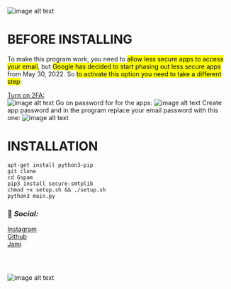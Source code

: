 
![image alt text](https://i.ibb.co/4p0r8pw/Untitled.png)

# BEFORE INSTALLING
To make this program work, you need to <mark>allow less secure apps to access your email</mark>, but <mark>Google has decided to start phasing out less secure apps</mark> from May 30, 2022. So <mark>to activate this option you need to take a different step</mark>:

[Turn on 2FA:<br />](https://myaccount.google.com/security?hl=it)
![image alt text](https://i.ibb.co/1rJKhvy/Screenshot-2022-06-15-19-01-37.png)
Go on password for for the apps:
![image alt text](https://i.ibb.co/Pm274gV/Screenshot-2022-06-15-22-09-58.png)
Create app password and in the program replace your email password with this one:
![image alt text](https://i.ibb.co/529XWKJ/download.png)
# INSTALLATION

	apt-get install python3-pip
	git clone
	cd Gspam
	pip3 install secure-smtplib
	chmod +x setup.sh && ./setup.sh
	python3 main.py

### 📱 _Social:_
[Instagram](https://instagram.com/katz.py/)<br />
[Github](https://github.com/redKatz/)<br />
[Jami](https://i.ibb.co/cXRSMQR/Screenshot-2022-06-15-16-11-19.png)
### ⠀
![image alt text](https://i.ibb.co/D1Bbb7v/Untitled.png)
